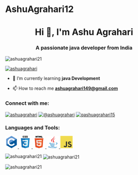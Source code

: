 # AshuAgrahari12

<h1 align="center">Hi 👋, I'm Ashu Agrahari</h1>
<h3 align="center">A passionate java developer from India</h3>

<p align="left"> <img src="https://komarev.com/ghpvc/?username=ashuagrahari21&label=Profile%20views&color=0e75b6&style=flat" alt="ashuagrahari21" /> </p>

<p align="left"> <a href="https://twitter.com/ashuagrahari" target="blank"><img src="https://img.shields.io/twitter/follow/ashuagrahari?logo=twitter&style=for-the-badge" alt="ashuagrahari" /></a> </p>


- 🌱 I’m currently learning **java Development**

- 📫 How to reach me **ashuagrahari149@gmail.com**

<h3 align="left">Connect with me:</h3>
<p align="left">
<a href="https://twitter.com/ashuagrahari" target="blank"><img align="center" src="https://raw.githubusercontent.com/rahuldkjain/github-profile-readme-generator/master/src/images/icons/Social/twitter.svg" alt="ashuagrahari" height="30" width="40" /></a>
<a href="https://linkedin.com/in/@ashuagrahari" target="blank"><img align="center" src="https://raw.githubusercontent.com/rahuldkjain/github-profile-readme-generator/master/src/images/icons/Social/linked-in-alt.svg" alt="@ashuagrahari" height="30" width="40" /></a>
<a href="https://instagram.com/qashuagrahari15" target="blank"><img align="center" src="https://raw.githubusercontent.com/rahuldkjain/github-profile-readme-generator/master/src/images/icons/Social/instagram.svg" alt="qashuagrahari15" height="30" width="40" /></a>
</p>

<h3 align="left">Languages and Tools:</h3>
<p align="left"> <a href="https://www.cprogramming.com/" target="_blank" rel="noreferrer"> <img src="https://raw.githubusercontent.com/devicons/devicon/master/icons/c/c-original.svg" alt="c" width="40" height="40"/> </a> <a href="https://www.w3schools.com/css/" target="_blank" rel="noreferrer"> <img src="https://raw.githubusercontent.com/devicons/devicon/master/icons/css3/css3-original-wordmark.svg" alt="css3" width="40" height="40"/> </a> <a href="https://www.w3.org/html/" target="_blank" rel="noreferrer"> <img src="https://raw.githubusercontent.com/devicons/devicon/master/icons/html5/html5-original-wordmark.svg" alt="html5" width="40" height="40"/> </a> <a href="https://www.java.com" target="_blank" rel="noreferrer"> <img src="https://raw.githubusercontent.com/devicons/devicon/master/icons/java/java-original.svg" alt="java" width="40" height="40"/> </a> <a href="https://developer.mozilla.org/en-US/docs/Web/JavaScript" target="_blank" rel="noreferrer"> <img src="https://raw.githubusercontent.com/devicons/devicon/master/icons/javascript/javascript-original.svg" alt="javascript" width="40" height="40"/> </a> </p>

<p><img align="left" src="https://github-readme-stats.vercel.app/api/top-langs?username=ashuagrahari21&show_icons=true&locale=en&layout=compact" alt="ashuagrahari21" /></p>

<p>&nbsp;<img align="center" src="https://github-readme-stats.vercel.app/api?username=ashuagrahari21&show_icons=true&locale=en" alt="ashuagrahari21" /></p>

<p><img align="center" src="https://github-readme-streak-stats.herokuapp.com/?user=ashuagrahari21&" alt="ashuagrahari21" /></p>
